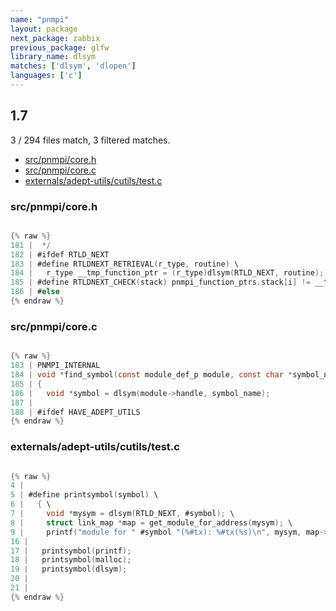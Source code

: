 ```yaml
---
name: "pnmpi"
layout: package
next_package: zabbix
previous_package: glfw
library_name: dlsym
matches: ['dlsym', 'dlopen']
languages: ['c']
---
```

## 1.7
3 / 294 files match, 3 filtered matches.

 - [src/pnmpi/core.h](#srcpnmpicoreh)
 - [src/pnmpi/core.c](#srcpnmpicorec)
 - [externals/adept-utils/cutils/test.c](#externalsadept-utilscutilstestc)

### src/pnmpi/core.h

```c

{% raw %}
181 |  */
182 | #ifdef RTLD_NEXT
183 | #define RTLDNEXT_RETRIEVAL(r_type, routine) \
184 |   r_type __tmp_function_ptr = (r_type)dlsym(RTLD_NEXT, routine);
185 | #define RTLDNEXT_CHECK(stack) pnmpi_function_ptrs.stack[i] != __tmp_function_ptr
186 | #else
{% endraw %}

```
### src/pnmpi/core.c

```c

{% raw %}
183 | PNMPI_INTERNAL
184 | void *find_symbol(const module_def_p module, const char *symbol_name)
185 | {
186 |   void *symbol = dlsym(module->handle, symbol_name);
187 | 
188 | #ifdef HAVE_ADEPT_UTILS
{% endraw %}

```
### externals/adept-utils/cutils/test.c

```c

{% raw %}
4 | 
5 | #define printsymbol(symbol) \
6 |   { \
7 |     void *mysym = dlsym(RTLD_NEXT, #symbol); \
8 |     struct link_map *map = get_module_for_address(mysym); \
9 |     printf("module for " #symbol "(%#tx): %#tx(%s)\n", mysym, map->l_addr, map->l_name); \
16 | 
17 |   printsymbol(printf);
18 |   printsymbol(malloc);
19 |   printsymbol(dlsym);
20 | 
21 | 
{% endraw %}

```